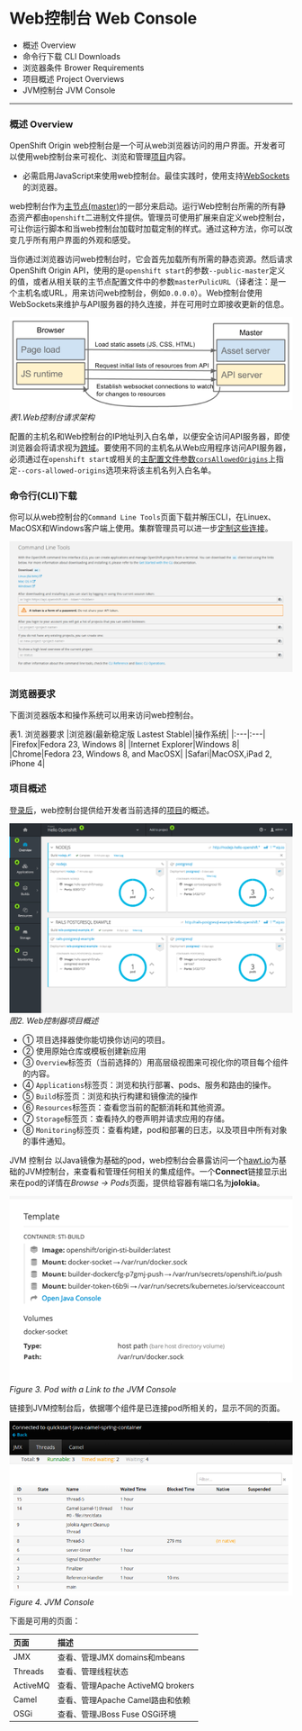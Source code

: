 # Web控制台 Web Console
* 概述 Overview
* 命令行下载 CLI Downloads
* 浏览器条件 Brower Requirements
* 项目概述 Project Overviews
* JVM控制台 JVM Console

---
### 概述 Overview
OpenShift Origin web控制台是一个可从web浏览器访问的用户界面。开发者可以使用web控制台来可视化、浏览和管理[项目](https://docs.openshift.org/latest/architecture/core_concepts/projects_and_users.html#projects)内容。

* 必需启用JavaScript来使用web控制台。最佳实践时，使用支持[WebSockets](http://caniuse.com/#feat=websockets)的浏览器。

web控制台作为[主节点(master)](https://docs.openshift.org/latest/architecture/infrastructure_components/kubernetes_infrastructure.html#master)的一部分来启动。运行Web控制台所需的所有静态资产都由`openshift`二进制文件提供。管理员可使用扩展来自定义web控制台，可让你运行脚本和当web控制台加载时加载定制的样式。通过这种方法，你可以改变几乎所有用户界面的外观和感受。

当你通过浏览器访问web控制台时，它会首先加载所有所需的静态资源。然后请求OpenShift Origin API，使用的是`openshift start`的参数`--public-master`定义的值，或者从相关联的主节点配置文件中的参数`masterPulicURL`（译者注：是一个主机名或URL，用来访问web控制台，例如`0.0.0.0`）。Web控制台使用WebSockets来维护与API服务器的持久连接，并在可用时立即接收更新的信息。

![Figure 1. Web Console Request Architecture](../../images/figure1-web-console-request-architecture.png)
*表1.Web控制台请求架构*

配置的主机名和Web控制台的IP地址列入白名单，以便安全访问API服务器，即使浏览器会将请求视为[跨域](http://www.w3.org/TR/cors/)。要使用不同的主机名从Web应用程序访问API服务器，必须通过在`openshift start`或相关的[主配置文件参数`corsAllowedOrigins`](https://docs.openshift.org/latest/install_config/master_node_configuration.html#master-configuration-files)上指定`--cors-allowed-origins`选项来将该主机名列入白名单。

### 命令行(CLI)下载
你可以从web控制台的`Command Line Tools`页面下载并解压CLI，在Linuex、MacOSX和Windows客户端上使用。集群管理员可以进一步[定制这些连接](https://docs.openshift.org/latest/install_config/web_console_customization.html#adding-or-changing-links-to-download-the-cli)。

![cli-downloads](../../images/cli-downloads.png)

### 浏览器要求
下面浏览器版本和操作系统可以用来访问web控制台。

表1. 浏览器要求
|浏览器(最新稳定版 Lastest Stable)|操作系统|
|:---|:---|
|Firefox|Fedora 23, Windows 8|
|Internet Explorer|Windows 8|
|Chrome|Fedora 23, Windows 8, and MacOSX|
|Safari|MacOSX,iPad 2, iPhone 4|

### 项目概述
[登录后](https://docs.openshift.org/latest/dev_guide/authentication.html#dev-guide-authentication)，web控制台提供给开发者当前选择的[项目](https://docs.openshift.org/latest/dev_guide/projects.html#dev-guide-projects)的概述。

![Project Overview](../../images/project-overview.png)
*图2. Web控制器项目概述*

* ➀ 项目选择器使你能切换你访问的项目。
* ➁ 使用原始仓库或模板创建新应用
* ➂ `Overview`标签页（当前选择的）用高层级视图来可视化你的项目每个组件的内容。
* ➃ `Applications`标签页：浏览和执行部署、pods、服务和路由的操作。
* ➄ `Build`标签页：浏览和执行构建和镜像流的操作
* ➅ `Resources`标签页：查看您当前的配额消耗和其他资源。
* ➆ `Storage`标签页：查看持久的卷声明并请求应用的存储。
* ➇ `Monitoring`标签页：查看构建，pod和部署的日志，以及项目中所有对象的事件通知。

JVM 控制台
以Java镜像为基础的pod，web控制台会暴露访问一个[hawt.io](http://hawt.io/)为基础的JVM控制台，来查看和管理任何相关的集成组件。一个**Connect**链接显示出来在pod的详情在*Browse → Pods*页面，提供给容器有端口名为**jolokia**。

![Pod with a Link to the JVM Console](../../images/jvm-console-link.png)
*Figure 3. Pod with a Link to the JVM Console*

链接到JVM控制台后，依据哪个组件是已连接pod所相关的，显示不同的页面。

![JVM Console](../../images/jvm-console.png)
*Figure 4. JVM Console*

下面是可用的页面：

|页面|描述|
|:---|:---|
|JMX|查看、管理JMX domains和mbeans|
|Threads|查看、管理线程状态|
|ActiveMQ|查看、管理Apache ActiveMQ brokers|
|Camel|查看、管理Apache Camel路由和依赖|
|OSGi|查看、管理JBoss Fuse OSGi环境|